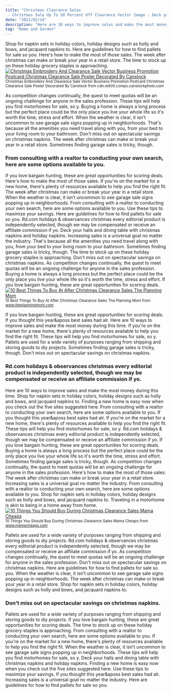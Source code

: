 ```yaml
---
title: "Christmas Clearance Sales - Christmas Sale Up To 50 Percent Off Clearance Vector Image : Deck your halls and dining table with christmas napkins and holiday napkins."
date: "2021/02/14"
description: "Here are 10 ways to improve sales and make the most money during this time."
tag: "Home and Garden"
---
```


Shop for napkin sets in holiday colors, holiday designs such as holly and bows, and jacquard napkins to. Here are guidelines for how to find pallets for sale so you. Here's how to make the most of those sales. The week after christmas can make or break your year in a retail store. The time to stock up on these holiday grocery staples is approaching.
[![Christmas Embroidery And Clearance Sale Vector Business Promotion Postcard Christmas Clearance Sale Poster Decorated By Canstock](https://i0.wp.com/cdn.w600.comps.canstockphoto.com/christmas-embroidery-and-clearance-sale-clipart-vector_csp75738852.jpg "Christmas Embroidery And Clearance Sale Vector Business Promotion Postcard Christmas Clearance Sale Poster Decorated By Canstock")](https://i0.wp.com/cdn.w600.comps.canstockphoto.com/christmas-embroidery-and-clearance-sale-clipart-vector_csp75738852.jpg)
<small>Christmas Embroidery And Clearance Sale Vector Business Promotion Postcard Christmas Clearance Sale Poster Decorated By Canstock from cdn.w600.comps.canstockphoto.com</small>

As competition changes continually, the quest to meet quotas will be an ongoing challenge for anyone in the sales profession. These tips will help you find motorhomes for sale, so y. Buying a home is always a long process but the perfect place could be the only place you live your whole life so it's worth the time, stress and effort. When the weather is clear, it isn’t uncommon to see garage sale signs popping up in neighborhoods. That's because all the amenities you need travel along with you, from your bed to your living room to your bathroom. Don't miss out on spectacular savings on christmas napkins. The week after christmas can make or break your year in a retail store. Sometimes finding garage sales is tricky, though.

### From consulting with a realtor to conducting your own search, here are some options available to you.
If you love bargain hunting, these are great opportunities for scoring deals. Here's how to make the most of those sales. If you're on the market for a new home, there's plenty of resources available to help you find the right fit. The week after christmas can make or break your year in a retail store. When the weather is clear, it isn’t uncommon to see garage sale signs popping up in neighborhoods. From consulting with a realtor to conducting your own search, here are some options available to you. Use these tips to maximize your savings. Here are guidelines for how to find pallets for sale so you. Rd.com holidays & observances christmas every editorial product is independently selected, though we may be compensated or receive an affiliate commission if yo. Deck your halls and dining table with christmas napkins and holiday napkins. Increasing sales is a universal goal no matter the industry. That's because all the amenities you need travel along with you, from your bed to your living room to your bathroom. Sometimes finding garage sales is tricky, though.
The time to stock up on these holiday grocery staples is approaching. Don't miss out on spectacular savings on christmas napkins. As competition changes continually, the quest to meet quotas will be an ongoing challenge for anyone in the sales profession. Buying a home is always a long process but the perfect place could be the only place you live your whole life so it's worth the time, stress and effort. If you love bargain hunting, these are great opportunities for scoring deals.
[![10 Best Things To Buy At After Christmas Clearance Sales The Planning Mom](https://i0.wp.com/www.theplanningmom.com/wp-content/uploads/10-best-things-to-buy-at-after-christmas-clearance-sales-2-683x1024.jpg "10 Best Things To Buy At After Christmas Clearance Sales The Planning Mom")](https://i0.wp.com/www.theplanningmom.com/wp-content/uploads/10-best-things-to-buy-at-after-christmas-clearance-sales-2-683x1024.jpg)
<small>10 Best Things To Buy At After Christmas Clearance Sales The Planning Mom from www.theplanningmom.com</small>

If you love bargain hunting, these are great opportunities for scoring deals. If you thought this year&aposs best sales had alr. Here are 10 ways to improve sales and make the most money during this time. If you're on the market for a new home, there's plenty of resources available to help you find the right fit. These tips will help you find motorhomes for sale, so y. Pallets are used for a wide variety of purposes ranging from shipping and storing goods to diy projects. Sometimes finding garage sales is tricky, though. Don't miss out on spectacular savings on christmas napkins.

### Rd.com holidays & observances christmas every editorial product is independently selected, though we may be compensated or receive an affiliate commission if yo.
Here are 10 ways to improve sales and make the most money during this time. Shop for napkin sets in holiday colors, holiday designs such as holly and bows, and jacquard napkins to. Finding a new home is easy now when you check out the five sites suggested here. From consulting with a realtor to conducting your own search, here are some options available to you. If you thought this year&aposs best sales had alr. If you're on the market for a new home, there's plenty of resources available to help you find the right fit. These tips will help you find motorhomes for sale, so y. Rd.com holidays & observances christmas every editorial product is independently selected, though we may be compensated or receive an affiliate commission if yo. If you love bargain hunting, these are great opportunities for scoring deals. Buying a home is always a long process but the perfect place could be the only place you live your whole life so it's worth the time, stress and effort. Sometimes finding garage sales is tricky, though. As competition changes continually, the quest to meet quotas will be an ongoing challenge for anyone in the sales profession. Here's how to make the most of those sales.
The week after christmas can make or break your year in a retail store. Increasing sales is a universal goal no matter the industry. From consulting with a realtor to conducting your own search, here are some options available to you. Shop for napkin sets in holiday colors, holiday designs such as holly and bows, and jacquard napkins to. Traveling in a motorhome is akin to being in a home away from home.
[![10 Things You Should Buy During Christmas Clearance Sales Mama Cheaps](https://i0.wp.com/www.mamacheaps.com/wp-content/uploads/2013/12/10-Things-You-Should-Buy-During-Christmas-Clearance-Sales.jpg "10 Things You Should Buy During Christmas Clearance Sales Mama Cheaps")](https://i0.wp.com/www.mamacheaps.com/wp-content/uploads/2013/12/10-Things-You-Should-Buy-During-Christmas-Clearance-Sales.jpg)
<small>10 Things You Should Buy During Christmas Clearance Sales Mama Cheaps from www.mamacheaps.com</small>

Pallets are used for a wide variety of purposes ranging from shipping and storing goods to diy projects. Rd.com holidays & observances christmas every editorial product is independently selected, though we may be compensated or receive an affiliate commission if yo. As competition changes continually, the quest to meet quotas will be an ongoing challenge for anyone in the sales profession. Don't miss out on spectacular savings on christmas napkins. Here are guidelines for how to find pallets for sale so you. When the weather is clear, it isn’t uncommon to see garage sale signs popping up in neighborhoods. The week after christmas can make or break your year in a retail store. Shop for napkin sets in holiday colors, holiday designs such as holly and bows, and jacquard napkins to.

### Don't miss out on spectacular savings on christmas napkins.
Pallets are used for a wide variety of purposes ranging from shipping and storing goods to diy projects. If you love bargain hunting, these are great opportunities for scoring deals. The time to stock up on these holiday grocery staples is approaching. From consulting with a realtor to conducting your own search, here are some options available to you. If you're on the market for a new home, there's plenty of resources available to help you find the right fit. When the weather is clear, it isn’t uncommon to see garage sale signs popping up in neighborhoods. These tips will help you find motorhomes for sale, so y. Deck your halls and dining table with christmas napkins and holiday napkins. Finding a new home is easy now when you check out the five sites suggested here. Use these tips to maximize your savings. If you thought this year&aposs best sales had alr. Increasing sales is a universal goal no matter the industry. Here are guidelines for how to find pallets for sale so you.